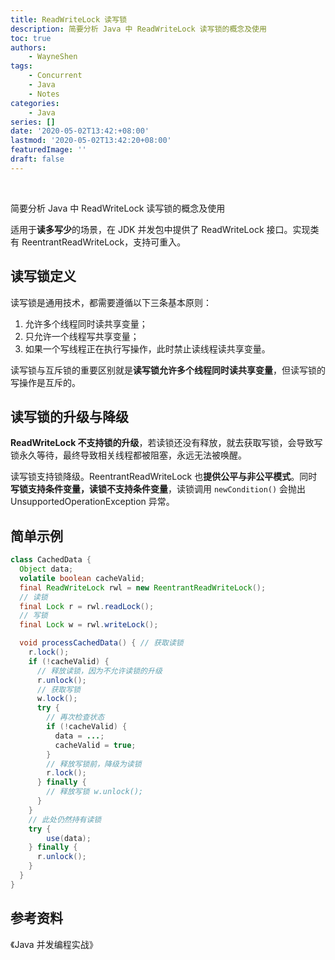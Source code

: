 ```yaml
---
title: ReadWriteLock 读写锁
description: 简要分析 Java 中 ReadWriteLock 读写锁的概念及使用
toc: true
authors: 
    - WayneShen
tags: 
    - Concurrent
    - Java
    - Notes
categories: 
    - Java
series: []
date: '2020-05-02T13:42:+08:00'
lastmod: '2020-05-02T13:42:20+08:00'
featuredImage: ''
draft: false
---
```


</br>

简要分析 Java 中 ReadWriteLock 读写锁的概念及使用

<!--more-->

适用于**读多写少**的场景，在 JDK 并发包中提供了 ReadWriteLock 接口。实现类有 ReentrantReadWriteLock，支持可重入。

## 读写锁定义

读写锁是通用技术，都需要遵循以下三条基本原则：

1. 允许多个线程同时读共享变量；
2. 只允许一个线程写共享变量；
3. 如果一个写线程正在执行写操作，此时禁止读线程读共享变量。

读写锁与互斥锁的重要区别就是**读写锁允许多个线程同时读共享变量**，但读写锁的写操作是互斥的。

## 读写锁的升级与降级

**ReadWriteLock 不支持锁的升级**，若读锁还没有释放，就去获取写锁，会导致写锁永久等待，最终导致相关线程都被阻塞，永远无法被唤醒。

读写锁支持锁降级。ReentrantReadWriteLock 也**提供公平与非公平模式**。同时**写锁支持条件变量，读锁不支持条件变量**，读锁调用 `newCondition()` 会抛出 UnsupportedOperationException 异常。

## 简单示例

```java
class CachedData {
  Object data;
  volatile boolean cacheValid; 
  final ReadWriteLock rwl = new ReentrantReadWriteLock(); 
  // 读锁
  final Lock r = rwl.readLock(); 
  // 写锁
  final Lock w = rwl.writeLock();

  void processCachedData() { // 获取读锁
    r.lock();
    if (!cacheValid) {
      // 释放读锁，因为不允许读锁的升级 
      r.unlock();
      // 获取写锁
      w.lock();
      try {
        // 再次检查状态
        if (!cacheValid) {
          data = ...;
          cacheValid = true; 
        }
        // 释放写锁前，降级为读锁 
        r.lock();
      } finally {
        // 释放写锁 w.unlock();
      } 
    }
    // 此处仍然持有读锁 
    try {
        use(data);
    } finally {
      r.unlock();
    }
  }
}
```

## 参考资料

《Java 并发编程实战》